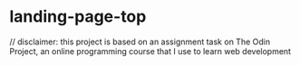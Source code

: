 # landing-page-top

// disclaimer: this project is based on an assignment task on The Odin Project, an online programming course that I use to learn web development

